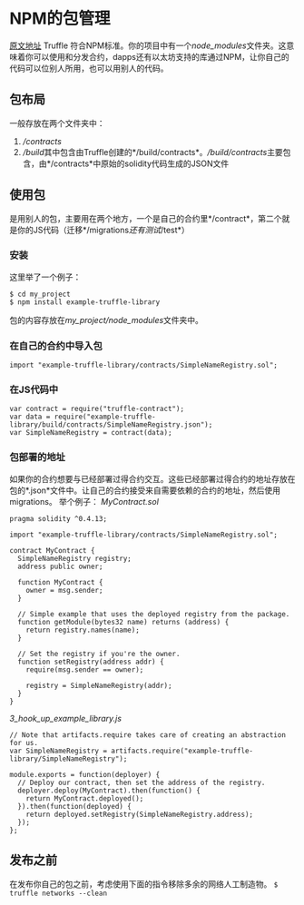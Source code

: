 # NPM的包管理
[原文地址](https://truffleframework.com/docs/getting_started/packages-npm)
Truffle 符合NPM标准。你的项目中有一个*node_modules*文件夹。这意味着你可以使用和分发合约，dapps还有以太坊支持的库通过NPM，让你自己的代码可以位别人所用，也可以用别人的代码。

## 包布局
一般存放在两个文件夹中：
1. */contracts*
2. */build*其中包含由Truffle创建的*/build/contracts*。*/build/contracts*主要包含，由*/contracts*中原始的solidity代码生成的JSON文件

## 使用包
是用别人的包，主要用在两个地方，一个是自己的合约里*/contract*，第二个就是你的JS代码（迁移*/migrations*还有测试*/test*）
### 安装
这里举了一个例子：
```
$ cd my_project
$ npm install example-truffle-library
```

包的内容存放在*my_project/node_modules*文件夹中。
### 在自己的合约中导入包
`import "example-truffle-library/contracts/SimpleNameRegistry.sol";`
### 在JS代码中
```
var contract = require("truffle-contract");
var data = require("example-truffle-library/build/contracts/SimpleNameRegistry.json");
var SimpleNameRegistry = contract(data);
```
### 包部署的地址
如果你的合约想要与已经部署过得合约交互。这些已经部署过得合约的地址存放在包的*.json*文件中。让自己的合约接受来自需要依赖的合约的地址，然后使用migrations。
举个例子：
*MyContract.sol*
```
pragma solidity ^0.4.13;

import "example-truffle-library/contracts/SimpleNameRegistry.sol";

contract MyContract {
  SimpleNameRegistry registry;
  address public owner;

  function MyContract {
    owner = msg.sender;
  }

  // Simple example that uses the deployed registry from the package.
  function getModule(bytes32 name) returns (address) {
    return registry.names(name);
  }

  // Set the registry if you're the owner.
  function setRegistry(address addr) {
    require(msg.sender == owner);

    registry = SimpleNameRegistry(addr);
  }
}
```
*3_hook_up_example_library.js*
```
// Note that artifacts.require takes care of creating an abstraction for us.
var SimpleNameRegistry = artifacts.require("example-truffle-library/SimpleNameRegistry");

module.exports = function(deployer) {
  // Deploy our contract, then set the address of the registry.
  deployer.deploy(MyContract).then(function() {
    return MyContract.deployed();
  }).then(function(deployed) {
    return deployed.setRegistry(SimpleNameRegistry.address);
  });
};
```
## 发布之前
在发布你自己的包之前，考虑使用下面的指令移除多余的网络人工制造物。
`$ truffle networks --clean`
